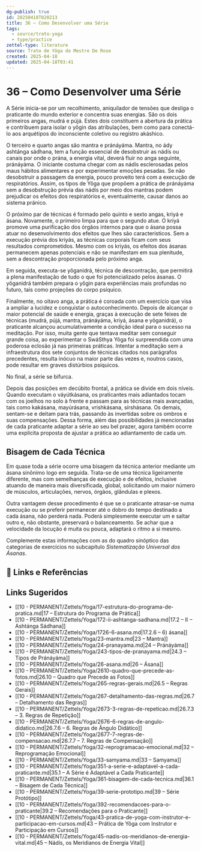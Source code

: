 ```yaml
---
dg-publish: true
id: 20250418T020213
title: 36 – Como Desenvolver uma Série
tags:
  - source/trato-yoga
  - type/practice
zettel-type: literature
source: Trato de Yôga do Mestre De Rose
created: 2025-04-18
updated: 2025-04-18T03:41
---
```


# 36 – Como Desenvolver uma Série

A Série inicia-se por um recolhimento, aniquilador de tensões que desliga o praticante do mundo exterior e concentra suas energias. São os dois primeiros angas, mudrá e pújá. Estes dois constituem a abertura da prática e contribuem para isolar o yôgin das atribulações, bem como para conectá-lo aos arquétipos do inconsciente coletivo ou registro akáshico.

O terceiro e quarto angas são mantra e pránáyáma. Mantra, no ády ashtánga sádhana, tem a função essencial de desobstruir as nádís ou canais por onde o prána, a energia vital, deverá fluir no anga seguinte, pránáyáma. O iniciante costuma chegar com as nádís esclerosadas pelos maus hábitos alimentares e por experimentar emoções pesadas. Se não desobstruir a passagem da energia, pouco proveito terá com a execução de respiratórios. Assim, os tipos de Yôga que propõem a prática de pránáyáma sem a desobstrução prévia das nádís por meio dos mantras podem prejudicar os efeitos dos respiratórios e, eventualmente, causar danos ao sistema pránico.

O próximo par de técnicas é formado pelo quinto e sexto angas, kriyá e ásana. Novamente, o primeiro limpa para que o segundo atue. O kriyá promove uma purificação dos órgãos internos para que o ásana possa atuar no desenvolvimento dos efeitos que lhes são característicos. Sem a execução prévia dos kriyás, as técnicas corporais ficam com seus resultados comprometidos. Mesmo com os kriyás, os efeitos dos ásanas permanecem apenas potenciais e não se manifestam em sua plenitude, sem a descontração proporcionada pelo próximo anga.

Em seguida, executa-se yôganidrá, técnica de descontração, que permitirá a plena manifestação de tudo o que foi potencializado pelos ásanas. O yôganidrá também prepara o yôgin para experiências mais profundas no futuro, tais como projeções do corpo psíquico.

Finalmente, no oitavo anga, a prática é coroada com um exercício que visa a ampliar a lucidez e conquistar o autoconhecimento. Depois de alcançar o maior potencial de saúde e energia, graças à execução de sete feixes de técnicas (mudrá, pújá, mantra, pránáyáma, kriyá, ásana e yôganidrá), o praticante alcançou acumulativamente a condição ideal para o sucesso na meditação. Por isso, muita gente que tentava meditar sem conseguir grande coisa, ao experimentar o SwáSthya Yôga foi surpreendida com uma poderosa eclosão já nas primeiras práticas. Intentar a meditação sem a infraestrutura dos sete conjuntos de técnicas citados nos parágrafos precedentes, resulta inócuo na maior parte das vezes e, noutros casos, pode resultar em graves distúrbios psíquicos.

No final, a série se bifurca.

Depois das posições em decúbito frontal, a prática se divide em dois níveis. Quando executam o váyútkásana, os praticantes mais adiantados tocam com os joelhos no solo à frente e passam para as técnicas mais avançadas, tais como kakásana, mayúrásana, vrishkásana, sírshásana. Os demais, sentam-se e deitam para trás, passando às invertidas sobre os ombros e suas compensações. Dessa forma, além das possibilidades já mencionadas de cada praticante adaptar a série ao seu bel prazer, agora também ocorre uma explícita proposta de ajustar a prática ao adiantamento de cada um.

## Bisagem de Cada Técnica

Em quase toda a série ocorre uma bisagem da técnica anterior mediante um ásana sinônimo logo em seguida. Trata-se de uma técnica ligeiramente diferente, mas com semelhanças de execução e de efeitos, inclusive atuando de maneira mais diversificada, global, solicitando um maior número de músculos, articulações, nervos, órgãos, glândulas e plexos.

Outra vantagem desse procedimento é que se o praticante atrasar-se numa execução ou se preferir permanecer até o dobro do tempo destinado a cada ásana, não perderá nada. Poderá simplesmente executar um e saltar outro e, não obstante, preservará o balanceamento. Se achar que a velocidade da locução é muita ou pouca, adaptará o ritmo a si mesmo.

Complemente estas informações com as do quadro sinóptico das categorias de exercícios no subcapítulo *Sistematização Universal dos Ásanas*.

## 🔗 Links e Referências

## Links Sugeridos

- [[10 - PERMANENT/Zettels/Yoga/17-estrutura-do-programa-de-pratica.md\|17 – Estrutura do Programa de Prática]]
- [[10 - PERMANENT/Zettels/Yoga/172-ii-ashtanga-sadhana.md\|17.2 – II − Ashtánga Sádhana]]
- [[10 - PERMANENT/Zettels/Yoga/1726-6-asana.md\|17.2.6 – 6) ásana]]
- [[10 - PERMANENT/Zettels/Yoga/23-mantra.md\|23 – Mantra]]
- [[10 - PERMANENT/Zettels/Yoga/24-pranayama.md\|24 – Pránáyáma]]
- [[10 - PERMANENT/Zettels/Yoga/243-tipos-de-pranayama.md\|24.3 – Tipos de Pránáyáma]]
- [[10 - PERMANENT/Zettels/Yoga/26-asana.md\|26 – Ásana]]
- [[10 - PERMANENT/Zettels/Yoga/2610-quadro-que-precede-as-fotos.md\|26.10 – Quadro que Precede as Fotos]]
- [[10 - PERMANENT/Zettels/Yoga/265-regras-gerais.md\|26.5 – Regras Gerais]]
- [[10 - PERMANENT/Zettels/Yoga/267-detalhamento-das-regras.md\|26.7 – Detalhamento das Regras]]
- [[10 - PERMANENT/Zettels/Yoga/2673-3-regras-de-repeticao.md\|26.7.3 – 3. Regras de Repetição]]
- [[10 - PERMANENT/Zettels/Yoga/2676-6-regras-de-angulo-didatico.md\|26.7.6 – 6. Regras de Ângulo Didático]]
- [[10 - PERMANENT/Zettels/Yoga/2677-7-regras-de-compensacao.md\|26.7.7 – 7. Regras de Compensação]]
- [[10 - PERMANENT/Zettels/Yoga/32-reprogramacao-emocional.md\|32 – Reprogramação Emocional]]
- [[10 - PERMANENT/Zettels/Yoga/33-samyama.md\|33 – Samyama]]
- [[10 - PERMANENT/Zettels/Yoga/351-a-serie-e-adaptavel-a-cada-praticante.md\|35.1 – A Série é Adaptável a Cada Praticante]]
- [[10 - PERMANENT/Zettels/Yoga/361-bisagem-de-cada-tecnica.md\|36.1 – Bisagem de Cada Técnica]]
- [[10 - PERMANENT/Zettels/Yoga/39-serie-prototipo.md\|39 – Série Protótipo]]
- [[10 - PERMANENT/Zettels/Yoga/392-recomendacoes-para-o-praticante\|39.2 – Recomendações para o Praticante]]
- [[10 - PERMANENT/Zettels/Yoga/43-pratica-de-yoga-com-instrutor-e-participacao-em-cursos.md\|43 – Prática de Yôga com Instrutor e Participação em Cursos]]
- [[10 - PERMANENT/Zettels/Yoga/45-nadis-os-meridianos-de-energia-vital.md\|45 – Nádís, os Meridianos de Energia Vital]]